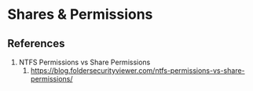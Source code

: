 # Shares & Permissions

## References

1. NTFS Permissions vs Share Permissions
   1. https://blog.foldersecurityviewer.com/ntfs-permissions-vs-share-permissions/
